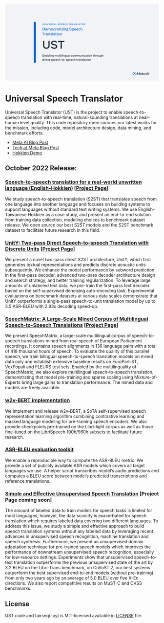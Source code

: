 ![Universal Speech Translator](ust.png?raw=true "UST")


# Universal Speech Translator

Universal Speech Translator (UST) is the project to enable speech-to-speech translation with real-time, natural-sounding translations at near-human level quality. This code repository open sources our latest works for the mission, including code, model architecture design, data mining, and benchmark efforts.

* [Meta AI Blog Post](https://ai.facebook.com/blog/ai-translation-hokkien)
* [Tech at Meta Blog Post](https://tech.fb.com/ideas/2022/10/ai-translation-unwritten-language/)
* [Hokkien Demo](https://huggingface.co/spaces/facebook/Hokkien_Translation )


## October 2022 Release:
### [Speech-to-speech translation for a real-world unwritten language (English-Hokkien)](https://research.facebook.com/publications/hokkien-direct-speech-to-speech-translation)  [[Project Page](https://github.com/facebookresearch/fairseq/tree/ust/examples/hokkien)]

We study speech-to-speech translation (S2ST) that translates speech from one language into
another language and focuses on building systems to support languages without standard text
writing systems. We use English-Taiwanese Hokkien as a case study, and present an end-to-end solution from training data collection, modeling choices to benchmark dataset release. We open source our best S2ST models and the S2ST benchmark dataset to facilitate future research in this field.


### [UnitY: Two-pass Direct Speech-to-speech Translation with Discrete Units](https://research.facebook.com/publications/unity-direct-speech-to-speech-translation)  [[Project Page](https://github.com/facebookresearch/fairseq/tree/main/examples/speech_to_speech/unity)]

We present a novel two-pass direct S2ST architecture, UnitY, which first generates textual representations and predicts discrete acoustic units subsequently. We enhance the model performance by subword prediction in the first-pass decoder, advanced two-pass decoder architecture design and search strategy, and better training regularization. To leverage large amounts of unlabeled text data, we pre-train the first-pass text decoder based on the self-supervised denoising auto-encoding task. Experimental evaluations on benchmark datasets at various data scales demonstrate that UnitY outperforms a single-pass speech-to-unit translation model by up to 3.5 ASR-BLEU with 2.83x decoding speed-up.


### [SpeechMatrix: A Large-Scale Mined Corpus of Multilingual Speech-to-Speech Translations](https://research.facebook.com/publications/speechmatrix)  [[Project Page](https://github.com/facebookresearch/fairseq/tree/ust/examples/speech_matrix)]

We present SpeechMatrix, a large-scale multilingual corpus of speech-to-speech translations mined from real speech of European Parliament recordings. It contains speech alignments in 136 language pairs with a total of 418 thousand hours of speech. To evaluate the quality of this parallel speech, we train bilingual speech-to-speech translation models on mined data only and establish extensive baseline results on EuroParl-ST, VoxPopuli and FLEURS test sets. Enabled by the multilinguality of SpeechMatrix, we also explore multilingual speech-to-speech translation, demonstrating that model pre-training and sparse scaling using Mixture-of-Experts bring large gains to translation performance. The mined data and models are freely available.

### [w2v-BERT implementation](https://github.com/facebookresearch/fairseq/tree/ust/examples/w2vbert)

We implement and release w2v-BERT, a SoTA self-supervised speech representation learning algorithm combining contrastive learning and masked language modeling for pre-training speech encoders. We also provide checkpoints pre-trained on the Libri-light corpus as well as those fine-tuned on the LibriSpeech 100h/960h subsets to facilitate future research.

### [ASR-BLEU evaluation toolkit](https://github.com/facebookresearch/fairseq/tree/ust/examples/speech_to_speech/asr_bleu)

We enable a reproducible way to compute the ASR-BLEU metric. We provide a set of publicly available ASR models which covers all target languages we use. A helper script transcribes model’s audio predictions and computes a BLEU score between model’s predicted transcriptions and reference translations.

### [Simple and Effective Unsupervised Speech Translation](https://research.facebook.com/publications/unsupervised-direct-speech-to-speech-translation) [Project Page coming soon]

The amount of labeled data to train models for speech tasks is limited for most languages, however, the data scarcity is exacerbated for speech translation which requires labeled data covering two different languages. To address this issue, we study a simple and effective approach to build speech translation systems without any labeled data by leveraging recent advances in unsupervised speech recognition, machine translation and speech synthesis. Furthermore, we present an unsupervised domain adaptation technique for pre-trained speech models which improves the performance of downstream unsupervised speech recognition, especially for low-resource settings. Experiments show that unsupervised speech-to-text translation outperforms the previous unsupervised state of the art by 3.2 BLEU on the Libri-Trans benchmark, on CoVoST 2, our best systems outperform the best supervised end-to-end models (without pre-training) from only two years ago by an average of 5.0 BLEU over five X-En directions. We also report competitive results on MuST-C and CVSS benchmarks.

## License
UST code and fairseq(-py) is MIT-licensed available in [LICENSE](LICENSE) file.
